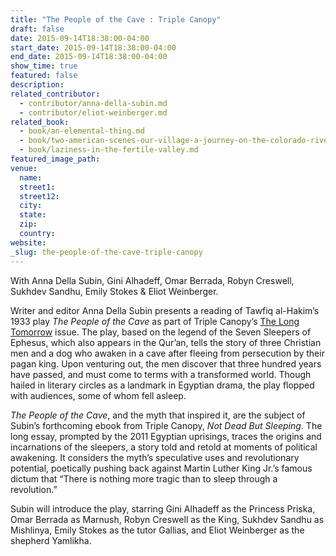 ```yaml
---
title: "The People of the Cave : Triple Canopy"
draft: false
date: 2015-09-14T18:38:00-04:00
start_date: 2015-09-14T18:38:00-04:00
end_date: 2015-09-14T18:38:00-04:00
show_time: true
featured: false
description:
related_contributor:
  - contributor/anna-della-subin.md
  - contributor/eliot-weinberger.md
related_book:
  - book/an-elemental-thing.md
  - book/two-american-scenes-our-village-a-journey-on-the-colorado-river.md
  - book/laziness-in-the-fertile-valley.md
featured_image_path:
venue:
  name:
  street1:
  street12:
  city:
  state:
  zip:
  country:
website:
_slug: the-people-of-the-cave-triple-canopy
---
```


With Anna Della Subin, Gini Alhadeff, Omar Berrada, Robyn Creswell, Sukhdev Sandhu, Emily Stokes & Eliot Weinberger.

Writer and editor Anna Della Subin presents a reading of Tawfiq al-Hakim’s 1933 play _The People of the Cave_ as part of Triple Canopy’s [The Long Tomorrow](http://canopycanopycanopy.com/issues/21) issue. The play, based on the legend of the Seven Sleepers of Ephesus, which also appears in the Qur’an, tells the story of three Christian men and a dog who awaken in a cave after fleeing from persecution by their pagan king. Upon venturing out, the men discover that three hundred years have passed, and must come to terms with a transformed world. Though hailed in literary circles as a landmark in Egyptian drama, the play flopped with audiences, some of whom fell asleep.

_The People of the Cave_, and the myth that inspired it, are the subject of Subin’s forthcoming ebook from Triple Canopy, _Not Dead But Sleeping_. The long essay, prompted by the 2011 Egyptian uprisings, traces the origins and incarnations of the sleepers, a story told and retold at moments of political awakening. It considers the myth’s speculative uses and revolutionary potential, poetically pushing back against Martin Luther King Jr.’s famous dictum that “There is nothing more tragic than to sleep through a revolution.”

Subin will introduce the play, starring Gini Alhadeff as the Princess Priska, Omar Berrada as Marnush, Robyn Creswell as the King, Sukhdev Sandhu as Mishlinya, Emily Stokes as the tutor Gallias, and Eliot Weinberger as the shepherd Yamlikha.

